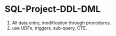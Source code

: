 # SQL-Project-DDL-DML
 1.  All data entry, modification through procedures. 
 2.  use UDFs, triggers, sub-query, CTE.
